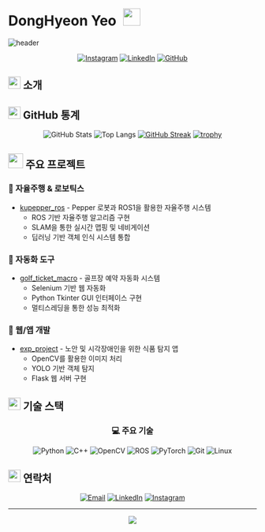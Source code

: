 # DongHyeon Yeo &nbsp;<img src="https://media.giphy.com/media/hvRJCLFzcasrR4ia7z/giphy.gif" width="35px">
![header](https://capsule-render.vercel.app/api?type=wave&color=auto&height=300&section=header&text=Developer%2Profile&fontSize=90)
<div align="center">
  
[![Instagram](https://img.shields.io/badge/Instagram-E4405F?style=for-the-badge&logo=Instagram&logoColor=white)](https://www.instagram.com/yeodonghyeon1/) 
[![LinkedIn](https://img.shields.io/badge/LinkedIn-0077B5?style=for-the-badge&logo=linkedin&logoColor=white)](https://www.linkedin.com/in/yeodonghyeon1/)
[![GitHub](https://img.shields.io/badge/GitHub-181717?style=for-the-badge&logo=github&logoColor=white)](https://github.com/yeodonghyeon1)

</div>

## <img src="https://media2.giphy.com/media/QssGEmpkyEOhBCb7e1/giphy.gif?cid=ecf05e47a0n3gi1bfqntqmob8g9aid1oyj2wr3ds3mg700bl&rid=giphy.gif" width="25px"> 소개


## <img src="https://media.giphy.com/media/iY8CRBdQXODJSCERIr/giphy.gif" width="25px"> GitHub 통계
<div align="center">
  
![GitHub Stats](https://github-readme-stats.vercel.app/api?username=yeodonghyeon1&show_icons=true&theme=radical)
![Top Langs](https://github-readme-stats.vercel.app/api/top-langs/?username=yeodonghyeon1&layout=compact&theme=radical)
[![GitHub Streak](https://github-readme-streak-stats.herokuapp.com/?user=yeodonghyeon1&theme=radical)](https://git.io/streak-stats)
[![trophy](https://github-profile-trophy.vercel.app/?username=yeodonghyeon1&theme=radical&row=1&column=6)](https://github.com/ryo-ma/github-profile-trophy)

</div>

## <img src="https://media.giphy.com/media/WUlplcMpOCEmTGBtBW/giphy.gif" width="30px"> 주요 프로젝트

### 🚗 자율주행 & 로보틱스
- [kupepper_ros](https://github.com/yeodonghyeon1/kupepper_ros) - Pepper 로봇과 ROS1을 활용한 자율주행 시스템
  - ROS 기반 자율주행 알고리즘 구현
  - SLAM을 통한 실시간 맵핑 및 네비게이션
  - 딥러닝 기반 객체 인식 시스템 통합

### 🔧 자동화 도구
- [golf_ticket_macro](https://github.com/yeodonghyeon1/golf_ticket_macro) - 골프장 예약 자동화 시스템
  - Selenium 기반 웹 자동화
  - Python Tkinter GUI 인터페이스 구현
  - 멀티스레딩을 통한 성능 최적화

### 📱 웹/앱 개발
- [exp_project](https://github.com/yeodonghyeon1/exp_project) - 노안 및 시각장애인을 위한 식품 탐지 앱
  - OpenCV를 활용한 이미지 처리
  - YOLO 기반 객체 탐지
  - Flask 웹 서버 구현

## <img src="https://media.giphy.com/media/jSKBmKkvo2dPQQtsR1/giphy.gif" width="25px"> 기술 스택

<div align="center">

### 💻 주요 기술
![Python](https://img.shields.io/badge/Python-3776AB?style=for-the-badge&logo=Python&logoColor=white)
![C++](https://img.shields.io/badge/C++-00599C?style=for-the-badge&logo=c%2B%2B&logoColor=white)
![OpenCV](https://img.shields.io/badge/OpenCV-5C3EE8?style=for-the-badge&logo=opencv&logoColor=white)
![ROS](https://img.shields.io/badge/ROS-22314E?style=for-the-badge&logo=ros&logoColor=white)
![PyTorch](https://img.shields.io/badge/PyTorch-EE4C2C?style=for-the-badge&logo=pytorch&logoColor=white)
![Git](https://img.shields.io/badge/Git-F05032?style=for-the-badge&logo=git&logoColor=white)
![Linux](https://img.shields.io/badge/Linux-FCC624?style=for-the-badge&logo=linux&logoColor=black)


</div>

## <img src="https://media.giphy.com/media/LnQjpWaON8nhr21vNW/giphy.gif" width="25px"> 연락처
<div align="center">
  
[![Email](https://img.shields.io/badge/Email-EA4335?style=for-the-badge&logo=gmail&logoColor=white)](mailto:yeodonghyeon1@gmail.com)
[![LinkedIn](https://img.shields.io/badge/LinkedIn-0077B5?style=for-the-badge&logo=linkedin&logoColor=white)](https://www.linkedin.com/in/yeodonghyeon1/)
[![Instagram](https://img.shields.io/badge/Instagram-E4405F?style=for-the-badge&logo=Instagram&logoColor=white)](https://www.instagram.com/yeodonghyeon1/)

</div>

---
<div align="center">
  <img src="https://komarev.com/ghpvc/?username=yeodonghyeon1&color=blueviolet&style=for-the-badge">
</div>
